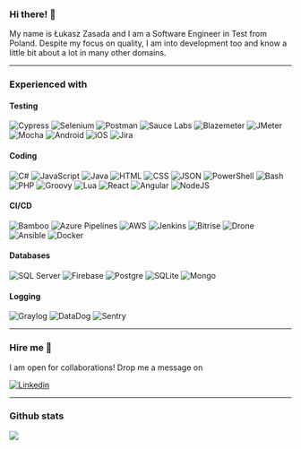 ### Hi there! 👋

My name is Łukasz Zasada and I am a Software Engineer in Test from Poland. Despite my focus on quality, I am into development too and know a little bit about a lot in many other domains.

---

### Experienced with

#### Testing
<p>
  <img alt="Cypress" src="https://img.shields.io/badge/Cypress-17202C?logo=cypress&logoColor=white&style=for-the-badge" />
  <img alt="Selenium" src="https://img.shields.io/badge/Selenium-43B02A?logo=selenium&logoColor=white&style=for-the-badge" />
  <img alt="Postman" src="https://img.shields.io/badge/Postman-FF6C37?logo=postman&logoColor=white&style=for-the-badge" />
  <img alt="Sauce Labs" src="https://img.shields.io/badge/Sauce%20Labs-E2231A?logo=sauce-labs&logoColor=white&style=for-the-badge" />
  <img alt="Blazemeter" src="https://img.shields.io/badge/Blazemeter-CA2133?logo=blazemeter&logoColor=white&style=for-the-badge" />
  <img alt="JMeter" src="https://img.shields.io/badge/JMeter-D22128?logo=Apache-JMeter&logoColor=white&style=for-the-badge" />
  <img alt="Mocha" src="https://img.shields.io/badge/Mocha-8D6748?logo=mocha&logoColor=white&style=for-the-badge" />
  <img alt="Android" src="https://img.shields.io/badge/Android-3DDC84?logo=android&logoColor=white&style=for-the-badge" />
  <img alt="iOS" src="https://img.shields.io/badge/iOS-000000?logo=ios&logoColor=white&style=for-the-badge" />
  <img alt="Jira" src="https://img.shields.io/badge/Jira-0052CC?logo=jira&logoColor=white&style=for-the-badge" />
</p>

#### Coding
<p>
  <img alt="C#" src="https://img.shields.io/badge/C%23-239120?logo=c-sharp&logoColor=white&style=for-the-badge" />
  <img alt="JavaScript" src="https://img.shields.io/badge/JavaScript-F7DF1E?logo=javascript&logoColor=white&style=for-the-badge" />
  <img alt="Java" src="https://img.shields.io/badge/Java-007396?logo=java&logoColor=white&style=for-the-badge" />
  <img alt="HTML" src="https://img.shields.io/badge/HTML-E34F26?logo=html5&logoColor=white&style=for-the-badge" />
  <img alt="CSS" src="https://img.shields.io/badge/CSS-1572B6?logo=css3&logoColor=white&style=for-the-badge" />
  <img alt="JSON" src="https://img.shields.io/badge/JSON-000000?logo=json&logoColor=white&style=for-the-badge" />
  <img alt="PowerShell" src="https://img.shields.io/badge/PowerShell-5391FE?logo=powershell&logoColor=white&style=for-the-badge" />
  <img alt="Bash" src="https://img.shields.io/badge/Bash-4EAA25?logo=gnu-bash&logoColor=white&style=for-the-badge" />
  <img alt="PHP" src="https://img.shields.io/badge/PHP-777BB4?logo=php&logoColor=white&style=for-the-badge" />
  <img alt="Groovy" src="https://img.shields.io/badge/Groovy-4298B8?logo=apache-groovy&logoColor=white&style=for-the-badge" />
  <img alt="Lua" src="https://img.shields.io/badge/Lua-2C2D72?logo=lua&logoColor=white&style=for-the-badge" />
  <img alt="React" src="https://img.shields.io/badge/React-61DAFB?logo=react&logoColor=white&style=for-the-badge" />
  <img alt="Angular" src="https://img.shields.io/badge/Angular-DD0031?logo=angular&logoColor=white&style=for-the-badge" />
  <img alt="NodeJS" src="https://img.shields.io/badge/Node.js-339933?logo=node.js&logoColor=white&style=for-the-badge" />
</p>

#### CI/CD
<p>
  <img alt="Bamboo" src="https://img.shields.io/badge/Bamboo-0052CC?logo=bamboo&logoColor=white&style=for-the-badge" />
  <img alt="Azure Pipelines" src="https://img.shields.io/badge/Azure%20Pipelines-2560E0?logo=azure-pipelines&logoColor=white&style=for-the-badge" />
  <img alt="AWS" src="https://img.shields.io/badge/Amazon%20AWS-232F3E?logo=amazon-aws&logoColor=white&style=for-the-badge" />
  <img alt="Jenkins" src="https://img.shields.io/badge/Jenkins-D24939?logo=jenkins&logoColor=white&style=for-the-badge" />
  <img alt="Bitrise" src="https://img.shields.io/badge/Bitrise-683D87?logo=bitrise&logoColor=white&style=for-the-badge" />
  <img alt="Drone" src="https://img.shields.io/badge/Drone-212121?logo=drone&logoColor=white&style=for-the-badge" />
  <img alt="Ansible" src="https://img.shields.io/badge/Ansible-EE0000?logo=ansible&logoColor=white&style=for-the-badge" />
  <img alt="Docker" src="https://img.shields.io/badge/Docker-2496ED?logo=docker&logoColor=white&style=for-the-badge" />
</p>

#### Databases
<p>
  <img alt="SQL Server" src="https://img.shields.io/badge/SQL%20Server-CC2927?logo=microsoft-sql-server&logoColor=white&style=for-the-badge" />
  <img alt="Firebase" src="https://img.shields.io/badge/Firebase-FFCA28?logo=firebase&logoColor=white&style=for-the-badge" />
  <img alt="Postgre" src="https://img.shields.io/badge/PostgreSQL-336791?logo=postgresql&logoColor=white&style=for-the-badge" />
  <img alt="SQLite" src="https://img.shields.io/badge/SQLite-003B57?logo=sqlite&logoColor=white&style=for-the-badge" />
  <img alt="Mongo" src="https://img.shields.io/badge/MongoDB-47A248?logo=mongodb&logoColor=white&style=for-the-badge" />
</p>

#### Logging
<p>
  <img alt="Graylog" src="https://img.shields.io/badge/Graylog-FF3633?logo=graylog&logoColor=white&style=for-the-badge" />
  <img alt="DataDog" src="https://img.shields.io/badge/Datadog-632CA6?logo=datadog&logoColor=white&style=for-the-badge" />
  <img alt="Sentry" src="https://img.shields.io/badge/Sentry-362D59?logo=sentry&logoColor=white&style=for-the-badge" />
</p>

---

### Hire me 💸

I am open for collaborations! Drop me a message on 
<p>
  <a href="https://www.linkedin.com/in/lukzas/"><img alt="Linkedin" src="https://img.shields.io/badge/linkedin-0077B5?logo=linkedin&logoColor=white&style=for-the-badge" /></a>
</p>

---

### Github stats

<img align="center" src="https://github-readme-stats.vercel.app/api?username=lukzas&show_icons=true&count_private=true&hide=stars&count_private=true" />
